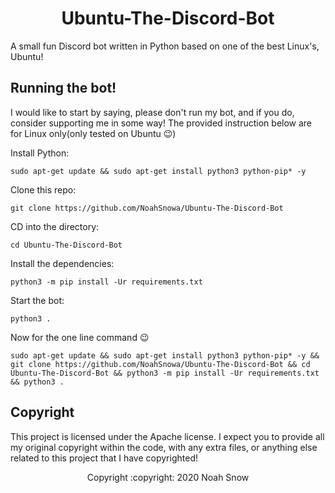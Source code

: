<h1 align="center">Ubuntu-The-Discord-Bot</h1>
  
A small fun Discord bot written in Python based on one of the best Linux's, Ubuntu!

## Running the bot!

I would like to start by saying, please don't run my bot, and if you do, consider supporting me in some way! The provided instruction below are for Linux only(only tested on Ubuntu :wink:)

Install Python:
```
sudo apt-get update && sudo apt-get install python3 python-pip* -y
```

Clone this repo:
```
git clone https://github.com/NoahSnowa/Ubuntu-The-Discord-Bot
```

CD into the directory:
```
cd Ubuntu-The-Discord-Bot
```

Install the dependencies:
```
python3 -m pip install -Ur requirements.txt
```

Start the bot:
```
python3 .
```

Now for the one line command :wink:
```
sudo apt-get update && sudo apt-get install python3 python-pip* -y && git clone https://github.com/NoahSnowa/Ubuntu-The-Discord-Bot && cd Ubuntu-The-Discord-Bot && python3 -m pip install -Ur requirements.txt && python3 .
```

## Copyright

This project is licensed under the Apache license. I expect you to provide all my original copyright within the code, with any extra files, or anything else related to this project that I have copyrighted!

<p align="center">Copyright :copyright: 2020 Noah Snow</p>
